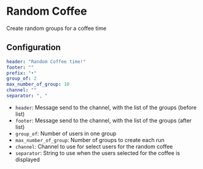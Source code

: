 # Random Coffee

Create random groups for a coffee time

## Configuration

```yaml
header: "Random Coffee time!"
footer: ""
prefix: "•"
group_of: 2
max_number_of_group: 10
channel: ""
separator: ", "
```

* `header`: Message send to the channel, with the list of the groups (before list)
* `footer`: Message send to the channel, with the list of the groups (after list)
* `group_of`: Number of users in one group
* `max_number_of_group`: Number of groups to create each run
* `channel`: Channel to use for select users for the random coffee
* `separator`: String to use when the users selected for the coffee is displayed
